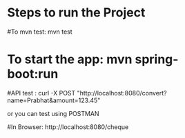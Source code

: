 # Steps to run the Project
#To mvn test: mvn test
# To start the app: mvn spring-boot:run

#API test : curl -X POST "http://localhost:8080/convert?name=Prabhat&amount=123.45"

or you can test using POSTMAN

#In Browser: http://localhost:8080/cheque
